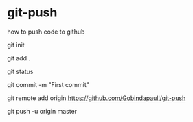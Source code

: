 # git-push
how to push code to github

git init

git add .

git status

git commit -m "First commit"

git remote add origin https://github.com/Gobindapaull/git-push

git push -u origin master


 
